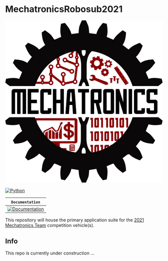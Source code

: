 # MechatronicsRobosub2021

<div align="center">
  <img src="mechatronics_logo.jpg">
</div>

[![Python](https://img.shields.io/pypi/pyversions/tensorflow.svg?style=plastic)](https://badge.fury.io/py/tensorflow)

**`Documentation`** |
------------------- |
[![Documentation](https://img.shields.io/badge/api-reference-blue.svg)](https://www.tensorflow.org/api_docs/) |

This repository will house the primary application suite for the [2021 Mechatronics Team](https://www.sdsumechatronics.org/) competition vehicle(s).

## Info
This repo is currently under construction ... 

